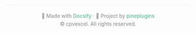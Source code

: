 <footer style="text-align:center; padding: 1.5em 0; font-size: 14px; color: #888; border-top: 1px solid #eee; margin-top: 40px;">
  <p style="margin: 0;">
    🔧 Made with <a href="https://docsify.js.org" target="_blank" style="color: #42b983; text-decoration: none;">Docsify</a> 
    · 🚀 Project by <a href="https://github.com/pineplugins/cpvexcel" target="_blank" style="color: #42b983; text-decoration: none;">pineplugins</a>
  </p>
  <p style="margin: 0; margin-top: 5px;">
    © <span id="year"></span> cpvexcel. All rights reserved.
  </p>
</footer>

<script>
  document.getElementById("year").textContent = new Date().getFullYear();
</script>

